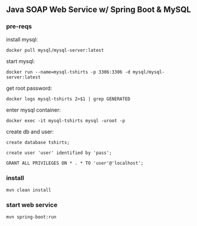 ## Java SOAP Web Service w/ Spring Boot & MySQL


### pre-reqs
install mysql:

`docker pull mysql/mysql-server:latest`

start mysql:

`docker run --name=mysql-tshirts -p 3306:3306 -d mysql/mysql-server:latest`

get root password:

`docker logs mysql-tshirts 2>$1 | grep GENERATED`

enter mysql container:

`docker exec -it mysql-tshirts mysql -uroot -p`

create db and user:

`create database tshirts;`

`create user 'user' identified by 'pass';`

`GRANT ALL PRIVILEGES ON * . * TO 'user'@'localhost';`


### install

`mvn clean install`

### start web service
`mvn spring-boot:run`
